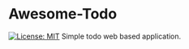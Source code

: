 # Awesome-Todo
[![License: MIT](https://img.shields.io/badge/License-MIT-yellow.svg)](https://opensource.org/licenses/MIT)
Simple todo web based  application.

